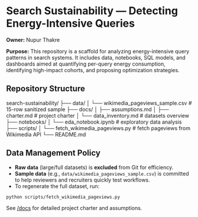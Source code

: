 # Search Sustainability — Detecting Energy-Intensive Queries

**Owner:** Nupur Thakre  

**Purpose:** This repository is a scaffold for analyzing energy-intensive query patterns in search systems. It includes data, notebooks, SQL models, and dashboards aimed at quantifying per-query energy consumption, identifying high-impact cohorts, and proposing optimization strategies.  


## Repository Structure

</pre>
search-sustainability/
├── data/
│ └── wikimedia_pageviews_sample.csv # 15-row sanitized sample
├── docs/
│ ├── assumptions.md 
│ ├── charter.md # project charter
│ └── data_inventory.md # datasets overview
├── notebooks/
│ └── eda_notebook.ipynb # exploratory data analysis
├── scripts/
│ └── fetch_wikimedia_pageviews.py # fetch pageviews from Wikimedia API
└── README.md
</pre>

## Data Management Policy

- **Raw data** (large/full datasets) is **excluded** from Git for efficiency.  
- **Sample data** (e.g., `data/wikimedia_pageviews_sample.csv`) is committed to help reviewers and recruiters quickly test workflows.  
- To regenerate the full dataset, run:

```bash
python scripts/fetch_wikimedia_pageviews.py
```



See [/docs](./docs) for detailed project charter and assumptions.
